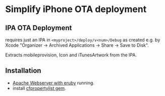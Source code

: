 # Simplify iPhone OTA deployment

## IPA OTA Deployment

requires just an IPA in <code>&lt;myproject&gt;/deploy/v&lt;num&gt;/Debug</code> as created e.g. by Xcode "Organizer -> Archived Applications -> Share -> Save to Disk".

Extracts mobileprovision, Icon and iTunesArtwork from the IPA.

## Installation

- [Apache Webserver with eruby](http://www.google.de/search?q="eruby"+apache) running.
- install [cfpropertylist gem](https://github.com/ckruse/CFPropertyList).
